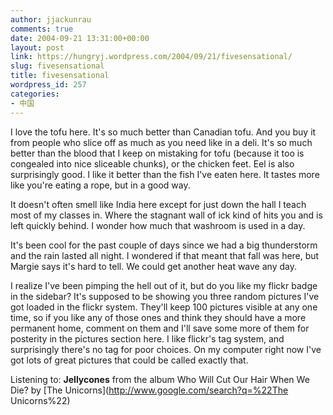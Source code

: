 ```yaml
---
author: jjackunrau
comments: true
date: 2004-09-21 13:31:00+00:00
layout: post
link: https://hungryj.wordpress.com/2004/09/21/fivesensational/
slug: fivesensational
title: fivesensational
wordpress_id: 257
categories:
- 中国
---
```


I love the tofu here.  It's so much better than Canadian tofu.  And you buy it from people who slice off as much as you need like in a deli.  It's so much better than the blood that I keep on mistaking for tofu (because it too is congealed into nice sliceable chunks), or the chicken feet.  Eel is also surprisingly good.  I like it better than the fish I've eaten here.  It tastes more like you're eating a rope, but in a good way.  
  
It doesn't often smell like India here except for just down the hall I teach most of my classes in.  Where the stagnant wall of ick kind of hits you and is left quickly behind.  I wonder how much that washroom is used in a day.  
  
It's been cool for the past couple of days since we had a big thunderstorm and the rain lasted all night.  I wondered if that meant that fall was here, but Margie says it's hard to tell.  We could get another heat wave any day.  
  
I realize I've been pimping the hell out of it, but do you like my flickr badge in the sidebar?  It's supposed to be showing you three random pictures I've got loaded in the flickr system.  They'll keep 100 pictures visible at any one time, so if you like any of those ones and think they should have a more permanent home, comment on them and I'll save some more of them for posterity in the pictures section here.  I like flickr's tag system, and surprisingly there's no tag for poor choices.  On my computer right now I've got lots of great pictures that could be called exactly that.  
  
Listening to: **Jellycones** from the album Who Will Cut Our Hair When We Die? by [The Unicorns](http://www.google.com/search?q=%22The Unicorns%22)
